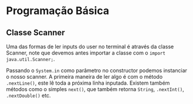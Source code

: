 # Programação Básica

## Classe Scanner

Uma das formas de ler inputs do user no terminal é através da classe Scanner, note que devemos antes importar a classe com o `import java.util.Scanner;`.

Passando o `System.in` como parâmetro no constructor podemos instanciar o nosso scanner. A primeira maneira de ler algo é com o método `.nextLine()`, este lê toda a próxima linha inputada. Existem também métodos como o simples `next()`, que também retorna `String`, `.nextInt()`, `.nextDouble()` etc.
